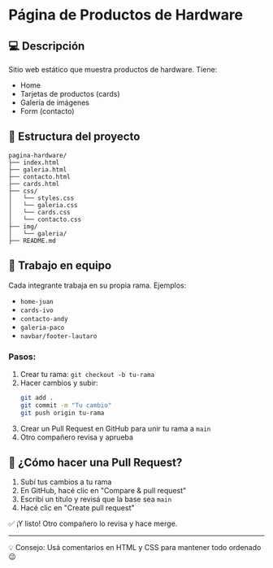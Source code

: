 # Página de Productos de Hardware

## 💻 Descripción
Sitio web estático que muestra productos de hardware. Tiene:
- Home 
- Tarjetas de productos (cards)
- Galería de imágenes
- Form (contacto) 

## 📁 Estructura del proyecto
```
pagina-hardware/
├── index.html
├── galeria.html
├── contacto.html
├── cards.html
├── css/
│   └── styles.css
│   └── galeria.css
│   └── cards.css
│   └── contacto.css
├── img/
│   └── galeria/
├── README.md
```

## 👥 Trabajo en equipo
Cada integrante trabaja en su propia rama. Ejemplos:
- `home-juan`
- `cards-ivo`
- `contacto-andy`
- `galeria-paco`
- `navbar/footer-lautaro`

### Pasos:
1. Crear tu rama: `git checkout -b tu-rama`
2. Hacer cambios y subir:  
   ```bash
   git add .
   git commit -m "Tu cambio"
   git push origin tu-rama
   ```
3. Crear un Pull Request en GitHub para unir tu rama a `main`
4. Otro compañero revisa y aprueba

## 🔁 ¿Cómo hacer una Pull Request?
1. Subí tus cambios a tu rama
2. En GitHub, hacé clic en "Compare & pull request"
3. Escribí un título y revisá que la base sea `main`
4. Hacé clic en "Create pull request"

✅ ¡Y listo! Otro compañero lo revisa y hace merge.

---

💡 Consejo: Usá comentarios en HTML y CSS para mantener todo ordenado 😉

